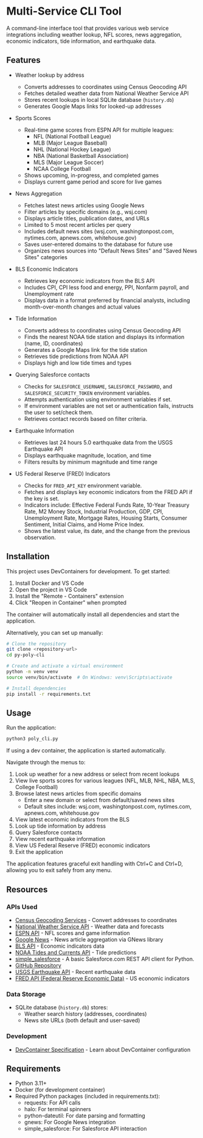 # Multi-Service CLI Tool

A command-line interface tool that provides various web service integrations including weather lookup, NFL scores, news aggregation, economic indicators, tide information, and earthquake data.

## Features

- Weather lookup by address
  - Converts addresses to coordinates using Census Geocoding API
  - Fetches detailed weather data from National Weather Service API
  - Stores recent lookups in local SQLite database (`history.db`)
  - Generates Google Maps links for looked-up addresses

- Sports Scores
  - Real-time game scores from ESPN API for multiple leagues:
    - NFL (National Football League)
    - MLB (Major League Baseball)
    - NHL (National Hockey League)
    - NBA (National Basketball Association)
    - MLS (Major League Soccer)
    - NCAA College Football
  - Shows upcoming, in-progress, and completed games
  - Displays current game period and score for live games

- News Aggregation
  - Fetches latest news articles using Google News
  - Filter articles by specific domains (e.g., wsj.com)
  - Displays article titles, publication dates, and URLs
  - Limited to 5 most recent articles per query
  - Includes default news sites (wsj.com, washingtonpost.com, nytimes.com, apnews.com, whitehouse.gov)
  - Saves user-entered domains to the database for future use
  - Organizes news sources into "Default News Sites" and "Saved News Sites" categories

- BLS Economic Indicators
  - Retrieves key economic indicators from the BLS API
  - Includes CPI, CPI less food and energy, PPI, Nonfarm payroll, and Unemployment rate
  - Displays data in a format preferred by financial analysts, including month-over-month changes and actual values

- Tide Information
  - Converts address to coordinates using Census Geocoding API
  - Finds the nearest NOAA tide station and displays its information (name, ID, coordinates)
  - Generates a Google Maps link for the tide station
  - Retrieves tide predictions from NOAA API
  - Displays high and low tide times and types

- Querying Salesforce contacts
  - Checks for `SALESFORCE_USERNAME`, `SALESFORCE_PASSWORD`, and `SALESFORCE_SECURITY_TOKEN` environment variables.
  - Attempts authentication using environment variables if set.
  - If environment variables are not set or authentication fails, instructs the user to set/check them.
  - Retrieves contact records based on filter criteria.

- Earthquake Information
  - Retrieves last 24 hours 5.0 earthquake data from the USGS Earthquake API
  - Displays earthquake magnitude, location, and time
  - Filters results by minimum magnitude and time range

- US Federal Reserve (FRED) Indicators
  - Checks for `FRED_API_KEY` environment variable.
  - Fetches and displays key economic indicators from the FRED API if the key is set.
  - Indicators include: Effective Federal Funds Rate, 10-Year Treasury Rate, M2 Money Stock, Industrial Production, GDP, CPI, Unemployment Rate, Mortgage Rates, Housing Starts, Consumer Sentiment, Initial Claims, and Home Price Index.
  - Shows the latest value, its date, and the change from the previous observation.

## Installation

This project uses DevContainers for development. To get started:

1. Install Docker and VS Code
2. Open the project in VS Code
3. Install the "Remote - Containers" extension
4. Click "Reopen in Container" when prompted

The container will automatically install all dependencies and start the application.

Alternatively, you can set up manually:

```bash
# Clone the repository
git clone <repository-url>
cd py-poly-cli

# Create and activate a virtual environment
python -m venv venv
source venv/bin/activate  # On Windows: venv\Scripts\activate

# Install dependencies
pip install -r requirements.txt
```

## Usage

Run the application:

```bash
python3 poly_cli.py
```

If using a dev container, the application is started automatically.

Navigate through the menus to:
1. Look up weather for a new address or select from recent lookups
2. View live sports scores for various leagues (NFL, MLB, NHL, NBA, MLS, College Football)
3. Browse latest news articles from specific domains
   - Enter a new domain or select from default/saved news sites
   - Default sites include: wsj.com, washingtonpost.com, nytimes.com, apnews.com, whitehouse.gov
4. View latest economic indicators from the BLS
5. Look up tide information by address
6. Query Salesforce contacts
7. View recent earthquake information
8. View US Federal Reserve (FRED) economic indicators
9. Exit the application

The application features graceful exit handling with Ctrl+C and Ctrl+D, allowing you to exit safely from any menu.

## Resources

### APIs Used
- [Census Geocoding Services](https://geocoding.geo.census.gov/geocoder/Geocoding_Services_API.html) - Convert addresses to coordinates
- [National Weather Service API](https://www.weather.gov/documentation/services-web-api) - Weather data and forecasts
- [ESPN API](https://site.api.espn.com/apis/site/v2/sports/football/nfl/scoreboard) - NFL scores and game information
- [Google News](https://news.google.com/) - News article aggregation via GNews library
- [BLS API](https://www.bls.gov/developers/) - Economic indicators data
- [NOAA Tides and Currents API](https://tidesandcurrents.noaa.gov/api/) - Tide predictions
- [simple_salesforce](https://pypi.org/project/simple-salesforce/) - A basic Salesforce.com REST API client for Python.
- [GitHub Repository](https://github.com/simple-salesforce/simple-salesforce)
- [USGS Earthquake API](https://earthquake.usgs.gov/fdsnws/event/1/) - Recent earthquake data
- [FRED API (Federal Reserve Economic Data)](https://fred.stlouisfed.org/docs/api/fred/) - US economic indicators

### Data Storage
- SQLite database (`history.db`) stores:
  - Weather search history (addresses, coordinates)
  - News site URLs (both default and user-saved)

### Development
- [DevContainer Specification](https://containers.dev/implementors/spec/) - Learn about DevContainer configuration

## Requirements
- Python 3.11+
- Docker (for development container)
- Required Python packages (included in requirements.txt):
  - requests: For API calls
  - halo: For terminal spinners
  - python-dateutil: For date parsing and formatting
  - gnews: For Google News integration
  - simple_salesforce: For Salesforce API interaction
